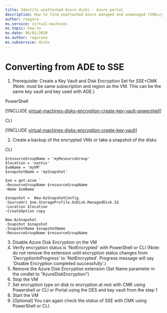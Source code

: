 ```yaml
---
title: Identify unattached Azure disks - Azure portal
description: How to find unattached Azure managed and unmanaged (VHDs/page blobs) disks by using the Azure portal.
author: roygara
ms.service: virtual-machines
ms.topic: how-to
ms.date: 06/01/2020
ms.author: rogarana
ms.subservice: disks
---
```


# Converting from ADE to SSE

1.	Prerequisite: Create a Key Vault and Disk Encryption Set for SSE+CMK  (Note: must be same subscription and region as the VM. This can be the same key vault and key used with ADE.) 

PowerShell

[!INCLUDE [virtual-machines-disks-encryption-create-key-vault-powershell](../../includes/virtual-machines-disks-encryption-create-key-vault-powershell.md)]

CLI

[!INCLUDE [virtual-machines-disks-encryption-create-key-vault](../../includes/virtual-machines-disks-encryption-create-key-vault-cli.md)]


2.	Create a backup of the encrypted VMs or take a snapshot of the disks 

CLI

```azurecli
$resourceGroupName = 'myResourceGroup' 
$location = 'eastus' 
$vmName = 'myVM'
$snapshotName = 'mySnapshot'

$vm = get-azvm `
-ResourceGroupName $resourceGroupName 
-Name $vmName

$snapshot =  New-AzSnapshotConfig 
-SourceUri $vm.StorageProfile.OsDisk.ManagedDisk.Id 
-Location $location 
-CreateOption copy

New-AzSnapshot 
-Snapshot $snapshot 
-SnapshotName $snapshotName 
-ResourceGroupName $resourceGroupName
```


3.	Disable Azure Disk Encryption on the VM
4.	Verify encryption status is 'NotEncrypted' with PowerShell or CLI (Note: do not remove the extension until encryption status changes from 'DecryptionInProgress' to 'NotEncrypted'. Progress message will say 'Disable Encryption completed successfully'.)
5.	Remove the Azure Disk Encryption extension (Set Name parameter in the cmdlet to "AzureDiskEncryption")
6.	Stop the VM
7.	Set encryption type on disk to encryption at rest with CMK using Powershell or CLI or Portal using the DES and key vault from the step 1
8.	Start the VM
9.	[Optional] You can again check the status of SSE with CMK using PowerShell or CLI.
